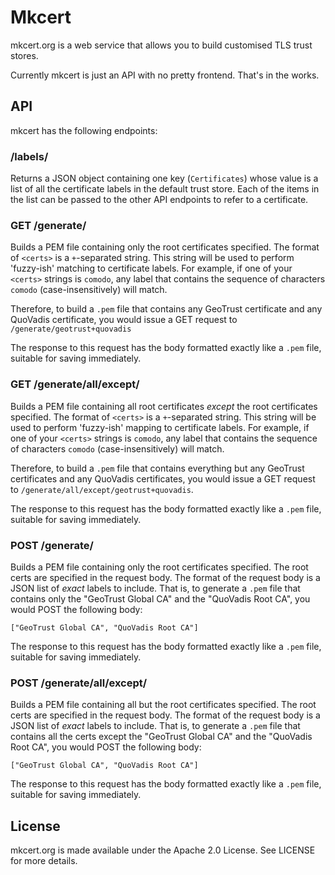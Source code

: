 # Mkcert

mkcert.org is a web service that allows you to build customised TLS trust
stores.

Currently mkcert is just an API with no pretty frontend. That's in the works.

## API

mkcert has the following endpoints:

### /labels/

Returns a JSON object containing one key (`Certificates`) whose value is a list
of all the certificate labels in the default trust store. Each of the items in
the list can be passed to the other API endpoints to refer to a certificate.

### GET /generate/<certs>

Builds a PEM file containing only the root certificates specified. The format
of `<certs>` is a `+`-separated string. This string will be used to perform
'fuzzy-ish' matching to certificate labels. For example, if one of your
`<certs>` strings is `comodo`, any label that contains the sequence of
characters `comodo` (case-insensitively) will match.

Therefore, to build a `.pem` file that contains any GeoTrust certificate and
any QuoVadis certificate, you would issue a GET request to
`/generate/geotrust+quovadis`

The response to this request has the body formatted exactly like a `.pem` file,
suitable for saving immediately.

### GET /generate/all/except/<certs>

Builds a PEM file containing all root certificates *except* the root
certificates specified. The format of `<certs>` is a `+`-separated string.
This string will be used to perform 'fuzzy-ish' mapping to certificate labels.
For example, if one of your `<certs>` strings is `comodo`, any label that
contains the sequence of characters `comodo` (case-insensitively) will match.

Therefore, to build a `.pem` file that contains everything but any GeoTrust
certificates and any QuoVadis certificates, you would issue a GET request to
`/generate/all/except/geotrust+quovadis`.

The response to this request has the body formatted exactly like a `.pem` file,
suitable for saving immediately.

### POST /generate/

Builds a PEM file containing only the root certificates specified. The root
certs are specified in the request body. The format of the request body is a
JSON list of *exact* labels to include. That is, to generate a `.pem` file
that contains only the "GeoTrust Global CA" and the "QuoVadis Root CA", you
would POST the following body:

    ["GeoTrust Global CA", "QuoVadis Root CA"]

The response to this request has the body formatted exactly like a `.pem` file,
suitable for saving immediately.

### POST /generate/all/except/

Builds a PEM file containing all but the root certificates specified. The root
certs are specified in the request body. The format of the request body is a
JSON list of *exact* labels to include. That is, to generate a `.pem` file
that contains all the certs except the "GeoTrust Global CA" and the "QuoVadis
Root CA", you would POST the following body:

    ["GeoTrust Global CA", "QuoVadis Root CA"]

The response to this request has the body formatted exactly like a `.pem` file,
suitable for saving immediately.

## License

mkcert.org is made available under the Apache 2.0 License. See LICENSE for more
details.
